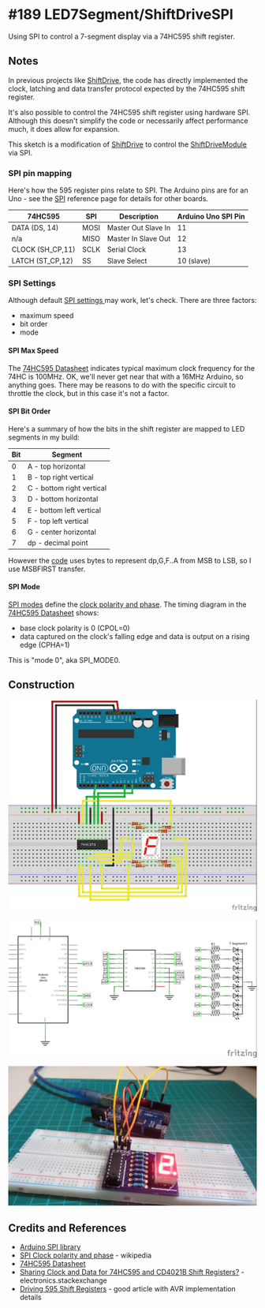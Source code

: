 # #189 LED7Segment/ShiftDriveSPI

Using SPI to control a 7-segment display via a 74HC595 shift register.

## Notes

In previous projects like [ShiftDrive](../ShiftDrive), the code has directly implemented the clock, latching and data transfer protocol expected by the 74HC595 shift register.

It's also possible to control the 74HC595 shift register using hardware SPI.
Although this doesn't simplify the code or necessarily affect performance much,
it does allow for expansion.

This sketch is a modification of [ShiftDrive](../ShiftDrive) to control the [ShiftDriveModule](../ShiftDriveModule) via SPI.

### SPI pin mapping

Here's how the 595 register pins relate to SPI. The Arduino pins are for an Uno -
see the [SPI](https://www.arduino.cc/en/Reference/SPI) reference page for details for other boards.

| 74HC595          | SPI  | Description         | Arduino Uno SPI Pin |
|------------------|------|---------------------|---------------------|
| DATA (DS, 14)    | MOSI | Master Out Slave In | 11                  |
| n/a              | MISO | Master In Slave Out | 12                  |
| CLOCK (SH_CP,11) | SCLK | Serial Clock        | 13                  |
| LATCH (ST_CP,12) | SS   | Slave Select        | 10 (slave)          |

### SPI Settings

Although default [SPI settings ](https://www.arduino.cc/en/Reference/SPISettings) may work, let's check. There are three factors:

* maximum speed
* bit order
* mode

#### SPI Max Speed

The [74HC595 Datasheet](http://www.futurlec.com/74HC/74HC595.shtml) indicates typical maximum clock frequency for the 74HC is 100MHz. OK, we'll never get near that with a 16MHz Arduino, so anything goes. There may be reasons to do with the specific circuit to throttle the clock, but in this case it's not a factor.

#### SPI Bit Order

Here's a summary of how the bits in the shift register are mapped to LED segments in my build:

| Bit | Segment                    |
|-----|----------------------------|
|  0  |  A - top horizontal        |
|  1  |  B - top right vertical    |
|  2  |  C - bottom right vertical |
|  3  |  D - bottom horizontal     |
|  4  |  E - bottom left vertical  |
|  5  |  F - top left vertical     |
|  6  |  G - center  horizontal    |
|  7  |  dp - decimal point        |

However the [code](./ShiftDriveSPI.ino) uses bytes to represent dp,G,F..A from MSB to LSB,
so I use MSBFIRST transfer.

#### SPI Mode

[SPI modes](https://www.arduino.cc/en/Reference/SPI) define the [clock polarity and phase](https://en.wikipedia.org/wiki/Serial_Peripheral_Interface_Bus#Clock_polarity_and_phase).
The timing diagram in the [74HC595 Datasheet](http://www.futurlec.com/74HC/74HC595.shtml)
shows:

* base clock polarity is 0 (CPOL=0)
* data captured on the clock's falling edge and data is output on a rising edge (CPHA=1)

This is "mode 0", aka SPI_MODE0.

## Construction

![Breadboard](./assets/ShiftDriveSPI_bb.jpg?raw=true)

![The Schematic](./assets/ShiftDriveSPI_schematic.jpg?raw=true)

![The Build](./assets/ShiftDriveSPI_build.jpg?raw=true)

## Credits and References
* [Arduino SPI library](https://www.arduino.cc/en/Reference/SPI)
* [SPI Clock polarity and phase](https://en.wikipedia.org/wiki/Serial_Peripheral_Interface_Bus#Clock_polarity_and_phase) - wikipedia
* [74HC595 Datasheet](http://www.futurlec.com/74HC/74HC595.shtml)
* [Sharing Clock and Data for 74HC595 and CD4021B Shift Registers?](http://electronics.stackexchange.com/questions/122520/sharing-clock-and-data-for-74hc595-and-cd4021b-shift-registers) - electronics.stackexchange
* [Driving 595 Shift Registers](http://www.appelsiini.net/2012/driving-595-shift-registers) - good article with AVR implementation details

